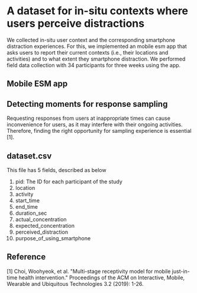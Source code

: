 # A dataset for in-situ contexts where users perceive distractions

We collected in-situ user context and the corresponding smartphone distraction experiences. For this, we implemented an mobile esm app that asks users to report their current contexts (i.e., their locations and activities) and to what extent they smartphone distraction. We performed field data collection with 34 participants for three weeks using the app.

## Mobile ESM app

## Detecting moments for response sampling

Requesting responses from users at inappropriate times can cause inconvenience for users, as it may interfere with their ongoing activities. Therefore, finding the right
opportunity for sampling experience is essential [1].

## dataset.csv
This file has 5 fields, described as below
1. pid: The ID for each participant of the study
2. location
3. activity
4. start_time
5. end_time
6. duration_sec
7. actual_concentration
8. expected_concentration
9. perceived_distraction
10. purpose_of_using_smartphone

## Reference
[1] Choi, Woohyeok, et al. "Multi-stage receptivity model for mobile just-in-time health intervention." Proceedings of the ACM on Interactive, Mobile, Wearable and Ubiquitous Technologies 3.2 (2019): 1-26.
